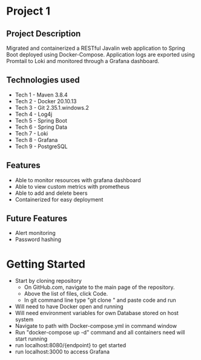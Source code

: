 # Project 1

 ## Project Description

Migrated and containerized a RESTful Javalin web application to Spring Boot deployed using Docker-Compose. Application logs are exported using Promtail to Loki and monitored through a Grafana dashboard.

 ## Technologies used

* Tech 1 - Maven 3.8.4
* Tech 2 - Docker 20.10.13
* Tech 3 - Git 2.35.1.windows.2
* Tech 4 - Log4j
* Tech 5 - Spring Boot
* Tech 6 - Spring Data
* Tech 7 - Loki
* Tech 8 - Grafana
* Tech 9 - PostgreSQL

## Features

* Able to monitor resources with grafana dashboard
* Able to view custom metrics with prometheus
* Able to add and delete beers
* Containerized for easy deployment

## Future Features

* Alert monitoring
* Password hashing

# Getting Started

* Start by cloning repository
   * On GitHub.com, navigate to the main page of the repository.
   * Above the list of files, click Code.
   * In git command line type "git clone " and paste code and run
* Will need to have Docker open and running
* Will need environment variables for own Database stored on host system
* Navigate to path with Docker-compose.yml in command window
* Run "docker-compose up -d" command and all containers need will start running
* run localhost:8080/{endpoint} to get started
* run localhost:3000 to access Grafana




